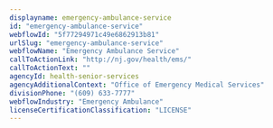```yaml
---
displayname: emergency-ambulance-service
id: "emergency-ambulance-service"
webflowId: "5f77294971c49e6862913b81"
urlSlug: "emergency-ambulance-service"
webflowName: "Emergency Ambulance Service"
callToActionLink: "http://nj.gov/health/ems/"
callToActionText: ""
agencyId: health-senior-services
agencyAdditionalContext: "Office of Emergency Medical Services"
divisionPhone: "(609) 633-7777"
webflowIndustry: "Emergency Ambulance"
licenseCertificationClassification: "LICENSE"
---
```

